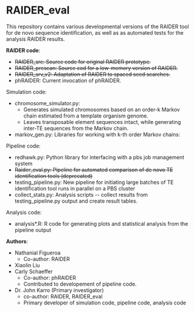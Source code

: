 RAIDER_eval
===========

This repository contains various developmental versions of the RAIDER tool for de novo sequence identification, as well as as automated tests for the analysis RAIDER results.

**RAIDER code**:
* ~~RAIDER_src: Source code for original RAIDER prototype.~~ 
* ~~RAIDER_prescan: Source cod for a low-memory version of RAIDER.~~
* ~~RAIDER_srv_v2: Adaptation of RAIDER to spaced seed searches.~~
* phRAIDER: Current invocation of phRAIDER.

Simulation code:
* chromosome_simulator.py: 
  * Generates simulated chromosomes based on an order-k Markov chain estimated from a template organism genome.
  * Leaves transposable element sequences intact, while generating inter-TE sequences from the Markov chain.
* markov_gen.py: Libraries for working with k-th order Markov chains:

Pipeline code:
* redhawk.py: Python library for interfacing with a pbs job management system
* ~~Raider_eval.py: Pipeline for automated comparison of de novo TE identification tools (deprecated)~~
* testing_pipeline.py: New pipeline for initiating large batches of TE identification tool runs in parallel on a PBS cluster
* collect_stats.py: Analysis scripts -- collect results from testing_pipeline.py output and create result tables.

Analysis code:
* analysis*.R: R code for generating plots and statistical analysis from the pipeline output


**Authors**:

* Nathanial Figueroa 
  * Co-author: RAIDER
* Xiaolin Liu
* Carly Schaeffer 
  * Co-author: phRAIDER
  * Contributed to developement of pipeline code.
* Dr. John Karro (Primary investigator)
  * co-author: RAIDER, RAIDER_eval
  * Primary developer of simulation code, pipeline code, analysis code
